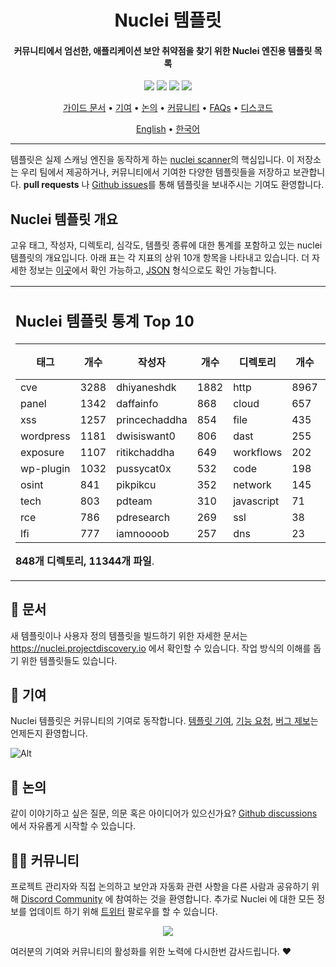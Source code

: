 

<h1 align="center">
Nuclei 템플릿
</h1>
<h4 align="center">커뮤니티에서 엄선한, 애플리케이션 보안 취약점을 찾기 위한 Nuclei 엔진용 템플릿 목록</h4>


<p align="center">
<a href="https://github.com/projectdiscovery/nuclei-templates/issues"><img src="https://img.shields.io/badge/contributions-welcome-brightgreen.svg?style=flat"></a>
<a href="https://github.com/projectdiscovery/nuclei-templates/releases"><img src="https://img.shields.io/github/release/projectdiscovery/nuclei-templates"></a>
<a href="https://twitter.com/pdnuclei"><img src="https://img.shields.io/twitter/follow/pdnuclei.svg?logo=twitter"></a>
<a href="https://discord.gg/projectdiscovery"><img src="https://img.shields.io/discord/695645237418131507.svg?logo=discord"></a>
</p>
      
<p align="center">
  <a href="https://nuclei.projectdiscovery.io/templating-guide/">가이드 문서</a> •
  <a href="#-contributions">기여</a> •
  <a href="#-discussion">논의</a> •
  <a href="#-community">커뮤니티</a> •
  <a href="https://nuclei.projectdiscovery.io/faq/templates/">FAQs</a> •
  <a href="https://discord.gg/projectdiscovery">디스코드</a>
</p>

<p align="center">
  <a href="https://github.com/projectdiscovery/nuclei-templates/blob/master/README.md">English</a> •
  <a href="https://github.com/projectdiscovery/nuclei-templates/blob/master/README_KR.md">한국어</a>
</p>

----

템플릿은 실제 스캐닝 엔진을 동작하게 하는 [nuclei scanner](https://github.com/projectdiscovery/nuclei)의 핵심입니다.
이 저장소는 우리 팀에서 제공하거나, 커뮤니티에서 기여한 다양한 템플릿들을 저장하고 보관합니다.
**pull requests** 나 [Github issues](https://github.com/projectdiscovery/nuclei-templates/issues/new?assignees=&labels=&template=submit-template.md&title=%5Bnuclei-template%5D+)를 통해 템플릿을 보내주시는 기여도 환영합니다.

## Nuclei 템플릿 개요

고유 태그, 작성자, 디렉토리, 심각도, 템플릿 종류에 대한 통계를 포함하고 있는 nuclei 템플릿의 개요입니다. 아래 표는 각 지표의 상위 10개 항목을 나타내고 있습니다. 더 자세한 정보는 [이곳](TEMPLATES-STATS.md)에서 확인 가능하고, [JSON](TEMPLATES-STATS.json) 형식으로도 확인 가능합니다. 

<table>
<tr>
<td> 

## Nuclei 템플릿 통계 Top 10

|    태그    | 개수 |    작성자     | 개수 |    디렉토리     | 개수 | 심각도 | 개수 |  종류   | 개수 |
|-----------|-------|---------------|-------|------------|-------|----------|-------|------|-------|
| cve       |  3288 | dhiyaneshdk   |  1882 | http       |  8967 | info     |  4190 | file |   435 |
| panel     |  1342 | daffainfo     |   868 | cloud      |   657 | high     |  2446 | dns  |    26 |
| xss       |  1257 | princechaddha |   854 | file       |   435 | medium   |  2379 |      |       |
| wordpress |  1181 | dwisiswant0   |   806 | dast       |   255 | critical |  1425 |      |       |
| exposure  |  1107 | ritikchaddha  |   649 | workflows  |   202 | low      |   318 |      |       |
| wp-plugin |  1032 | pussycat0x    |   532 | code       |   198 | unknown  |    56 |      |       |
| osint     |   841 | pikpikcu      |   352 | network    |   145 |          |       |      |       |
| tech      |   803 | pdteam        |   310 | javascript |    71 |          |       |      |       |
| rce       |   786 | pdresearch    |   269 | ssl        |    38 |          |       |      |       |
| lfi       |   777 | iamnoooob     |   257 | dns        |    23 |          |       |      |       |

**848개 디렉토리, 11344개 파일**.

</td>
</tr>
</table>

📖 문서
-----

새 템플릿이나 사용자 정의 템플릿을 빌드하기 위한 자세한 문서는 https://nuclei.projectdiscovery.io 에서 확인할 수 있습니다. 작업 방식의 이해를 돕기 위한 템플릿들도 있습니다.

💪 기여
-----

Nuclei 템플릿은 커뮤니티의 기여로 동작합니다.
[템플릿 기여](https://github.com/projectdiscovery/nuclei-templates/issues/new?assignees=&labels=&template=submit-template.md&title=%5Bnuclei-template%5D+), [기능 요청](https://github.com/projectdiscovery/nuclei-templates/issues/new?assignees=&labels=&template=feature_request.md&title=%5BFeature%5D+), [버그 제보](https://github.com/projectdiscovery/nuclei-templates/issues/new?assignees=&labels=&template=bug_report.md&title=%5BBug%5D+)는 언제든지 환영합니다.

![Alt](https://repobeats.axiom.co/api/embed/55ee65543bb9a0f9c797626c4e66d472a517d17c.svg "Repobeats analytics image")

💬 논의
-----

같이 이야기하고 싶은 질문, 의문 혹은 아이디어가 있으신가요?
[Github discussions](https://github.com/projectdiscovery/nuclei-templates/discussions) 에서 자유롭게 시작할 수 있습니다.

👨‍💻 커뮤니티
-----

프로젝트 관리자와 직접 논의하고 보안과 자동화 관련 사항을 다른 사람과 공유하기 위해 [Discord Community](https://discord.gg/projectdiscovery) 에 참여하는 것을 환영합니다. 추가로 Nuclei 에 대한 모든 정보를 업데이트 하기 위해 [트위터](https://twitter.com/pdnuclei) 팔로우를 할 수 있습니다.

<p align="center">
<a href="https://github.com/projectdiscovery/nuclei-templates/graphs/contributors">
  <img src="https://contrib.rocks/image?repo=projectdiscovery/nuclei-templates&max=300">
</a>
</p>

여러분의 기여와 커뮤니티의 활성화를 위한 노력에 다시한번 감사드립니다.
:heart:
